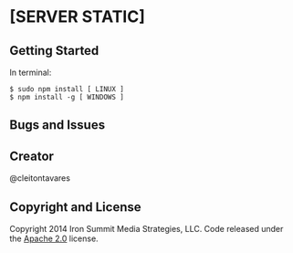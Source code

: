 # [SERVER STATIC] 

## Getting Started

In terminal:
```
$ sudo npm install [ LINUX ]
$ npm install -g [ WINDOWS ]
```

## Bugs and Issues



## Creator

@cleitontavares


## Copyright and License

Copyright 2014 Iron Summit Media Strategies, LLC. Code released under the [Apache 2.0](https://github.com/IronSummitMedia/startbootstrap-grayscale/blob/gh-pages/LICENSE) license.
